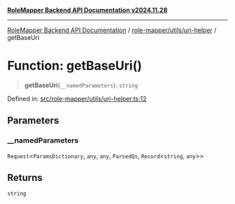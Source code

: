 [**RoleMapper Backend API Documentation v2024.11.28**](../../../../README.md)

***

[RoleMapper Backend API Documentation](../../../../modules.md) / [role-mapper/utils/uri-helper](../README.md) / getBaseUri

# Function: getBaseUri()

> **getBaseUri**(`__namedParameters`): `string`

Defined in: [src/role-mapper/utils/uri-helper.ts:12](https://github.com/FlowCraft-AG/RoleMapper/blob/a27a4625e026a9ad2c24db2d223617539cb70099/backend/src/role-mapper/utils/uri-helper.ts#L12)

## Parameters

### \_\_namedParameters

`Request`\<`ParamsDictionary`, `any`, `any`, `ParsedQs`, `Record`\<`string`, `any`\>\>

## Returns

`string`
